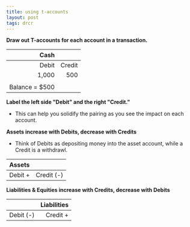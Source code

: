 ```yaml
---
title: using t-accounts
layout: post
tags: drcr
---
```



**Draw out T-accounts for each account in a transaction.**  

| Cash ||
|-------:|--------:|
| Debit  | Credit  |
| 1,000  |     500 |
|||
| Balance = $500 | |

**Label the left side "Debit" and the right "Credit."**
- This can help you solidify the pairing as you see the impact on each account.  


**Assets increase with Debits, decrease with Credits**
  - Think of Debits as depositing money into the asset account, while a Credit is a withdrawl.

| Assets ||
|:--------|----------:|
| Debit + | Credit (-)|


**Liabilities & Equities increase with Credits, decrease with Debits** 

|| Liabilities |
|:----------|--------:|
| Debit (-) | Credit +|
